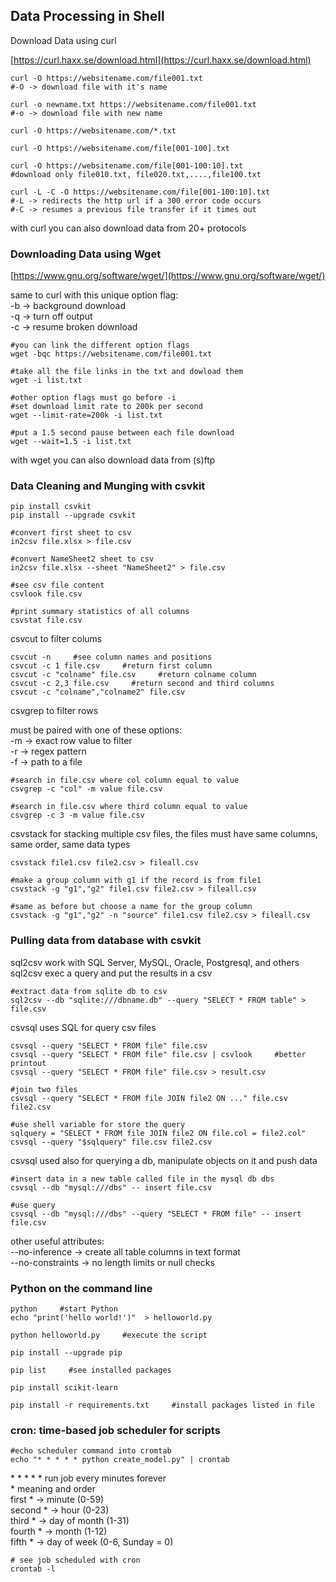 ## Data Processing in Shell

Download Data using curl  

[https://curl.haxx.se/download.html](https://curl.haxx.se/download.html)   

```
curl -O https://websitename.com/file001.txt     
#-O -> download file with it's name

curl -o newname.txt https://websitename.com/file001.txt     
#-o -> download file with new name

curl -O https://websitename.com/*.txt     

curl -O https://websitename.com/file[001-100].txt

curl -O https://websitename.com/file[001-100:10].txt
#download only file010.txt, file020.txt,....,file100.txt

curl -L -C -O https://websitename.com/file[001-100:10].txt
#-L -> redirects the http url if a 300 error code occurs
#-C -> resumes a previous file transfer if it times out
``` 
with curl you can also download data from 20+ protocols  

### Downloading Data using Wget  

[https://www.gnu.org/software/wget/](https://www.gnu.org/software/wget/)  

same to curl with this unique option flag:  
-b -> background download  
-q -> turn off output  
-c -> resume broken download  
```
#you can link the different option flags
wget -bqc https://websitename.com/file001.txt

#take all the file links in the txt and dowload them
wget -i list.txt

#other option flags must go before -i
#set download limit rate to 200k per second
wget --limit-rate=200k -i list.txt

#put a 1.5 second pause between each file download
wget --wait=1.5 -i list.txt
``` 
with wget you can also download data from (s)ftp  


### Data Cleaning and Munging with csvkit  
``` 
pip install csvkit
pip install --upgrade csvkit

#convert first sheet to csv
in2csv file.xlsx > file.csv     

#convert NameSheet2 sheet to csv
in2csv file.xlsx --sheet "NameSheet2" > file.csv    

#see csv file content
csvlook file.csv     

#print summary statistics of all columns
csvstat file.csv     
``` 
csvcut to filter colums  

``` 
csvcut -n     #see column names and positions
csvcut -c 1 file.csv     #return first column
csvcut -c "colname" file.csv     #return colname column 
csvcut -c 2,3 file.csv     #return second and third columns
csvcut -c "colname","colname2" file.csv     
``` 

csvgrep to filter rows  

must be paired with one of these options:  
-m -> exact row value to filter  
-r -> regex pattern  
-f -> path to a file  

``` 
#search in file.csv where col column equal to value
csvgrep -c "col" -m value file.csv

#search in file.csv where third column equal to value
csvgrep -c 3 -m value file.csv
``` 

csvstack for stacking multiple csv files, the files must have same columns, same order, same data types  
```
csvstack file1.csv file2.csv > fileall.csv

#make a group column with g1 if the record is from file1
csvstack -g "g1","g2" file1.csv file2.csv > fileall.csv

#same as before but choose a name for the group column
csvstack -g "g1","g2" -n "source" file1.csv file2.csv > fileall.csv
```

### Pulling data from database with csvkit  

sql2csv work with SQL Server, MySQL, Oracle, Postgresql, and others  
sql2csv exec a query and put the results in a csv  

```
#extract data from sqlite db to csv
sql2csv --db "sqlite:///dbname.db" --query "SELECT * FROM table" > file.csv
```

csvsql uses SQL for query csv files  
 
```
csvsql --query "SELECT * FROM file" file.csv
csvsql --query "SELECT * FROM file" file.csv | csvlook     #better printout
csvsql --query "SELECT * FROM file" file.csv > result.csv

#join two files
csvsql --query "SELECT * FROM file JOIN file2 ON ..." file.csv file2.csv

#use shell variable for store the query
sqlquery = "SELECT * FROM file JOIN file2 ON file.col = file2.col"
csvsql --query "$sqlquery" file.csv file2.csv
```

csvsql used also for querying a db, manipulate objects on it and push data  

```
#insert data in a new table called file in the mysql db dbs
csvsql --db "mysql:///dbs" -- insert file.csv

#use query
csvsql --db "mysql:///dbs" --query "SELECT * FROM file" -- insert file.csv
```

other useful attributes:  
--no-inference -> create all table columns in text format  
--no-constraints -> no length limits or null checks  

### Python on the command line
```
python     #start Python
echo "print('hello world!')"  > helloworld.py

python helloworld.py     #execute the script

pip install --upgrade pip

pip list     #see installed packages

pip install scikit-learn

pip install -r requirements.txt     #install packages listed in file
```

### cron: time-based job scheduler for scripts
```
#echo scheduler command into cromtab
echo "* * * * * python create_model.py" | crontab
```
\* \* \* \* \* run job every minutes forever  
\* meaning and order  
first \* -> minute (0-59)  
second \* -> hour (0-23)  
third \* -> day of month (1-31)  
fourth \* -> month (1-12)  
fifth \* -> day of week (0-6, Sunday = 0)  

```
# see job scheduled with cron
crontab -l     
```
